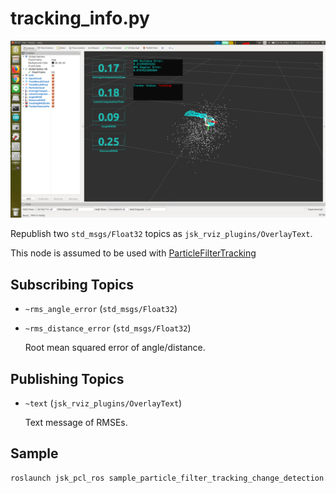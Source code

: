 # tracking_info.py

![](images/particle_filter_tracking_change_detection.png)

Republish two `std_msgs/Float32` topics as `jsk_rviz_plugins/OverlayText`.

This node is assumed to be used with [ParticleFilterTracking](particle_filter_tracking.md)

## Subscribing Topics

* `~rms_angle_error` (`std_msgs/Float32`)
* `~rms_distance_error` (`std_msgs/Float32`)

  Root mean squared error of angle/distance.


## Publishing Topics

* `~text` (`jsk_rviz_plugins/OverlayText`)

  Text message of RMSEs.


## Sample

```bash
roslaunch jsk_pcl_ros sample_particle_filter_tracking_change_detection.launch
```

